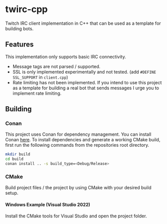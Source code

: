 # twirc-cpp

Twitch IRC client implementation in C++ that can be used as a template for building bots.

## Features

This implementation only supports basic IRC connectivity. 
* Message tags are not parsed / supported.
* SSL is only implemented experimentally and not tested. (add `#DEFINE SSL_SUPPORT` in `client.cpp`)
* Rate limiting has not been implemented. If you intend to use this project as a template for building a real bot that sends messages I urge you to implement rate limiting.

## Building

### Conan

This project uses Conan for dependency management. You can install Conan [here](https://docs.conan.io/en/latest/installation.html).
To install dependencies and generate a working CMake build, first run the following commands from the repositories root directory.
```bash
mkdir build
cd build
conan install .. -s build_type=<Debug/Release>
```

### CMake

Build project files / the project by using CMake with your desired build setup.

#### Windows Example (Visual Studio 2022)

Install the CMake tools for Visual Studio and open the project folder.
